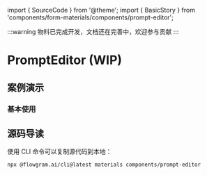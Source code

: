 import { SourceCode } from '@theme';
import { BasicStory } from 'components/form-materials/components/prompt-editor';

:::warning
物料已完成开发，文档还在完善中，欢迎参与贡献
:::

# PromptEditor (WIP)

## 案例演示

### 基本使用

<BasicStory />

## 源码导读

<SourceCode href="https://github.com/bytedance/flowgram.ai/tree/main/packages/materials/form-materials/src/components/prompt-editor" />

使用 CLI 命令可以复制源代码到本地：

```bash
npx @flowgram.ai/cli@latest materials components/prompt-editor
```
